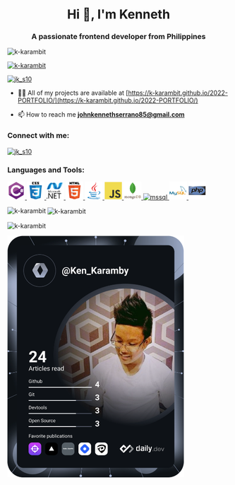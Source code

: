 <h1 align="center">Hi 👋, I'm Kenneth</h1>
<h3 align="center">A passionate frontend developer from Philippines</h3>

<p align="left"> <img src="https://komarev.com/ghpvc/?username=k-karambit&label=Profile%20views&color=0e75b6&style=flat" alt="k-karambit" /> </p>

<p align="left"> <a href="https://github.com/ryo-ma/github-profile-trophy"><img src="https://github-profile-trophy.vercel.app/?username=k-karambit" alt="k-karambit" /></a> </p>

<p align="left"> <a href="https://twitter.com/jk_s10" target="blank"><img src="https://img.shields.io/twitter/follow/jk_s10?logo=twitter&style=for-the-badge" alt="jk_s10" /></a> </p>

- 👨‍💻 All of my projects are available at [https://k-karambit.github.io/2022-PORTFOLIO/](https://k-karambit.github.io/2022-PORTFOLIO/)

- 📫 How to reach me **johnkennethserrano85@gmail.com**

<h3 align="left">Connect with me:</h3>
<p align="left">
<a href="https://twitter.com/jk_s10" target="blank"><img align="center" src="https://raw.githubusercontent.com/rahuldkjain/github-profile-readme-generator/master/src/images/icons/Social/twitter.svg" alt="jk_s10" height="30" width="40" /></a>
</p>

<h3 align="left">Languages and Tools:</h3>
<p align="left"> <a href="https://www.w3schools.com/cs/" target="_blank" rel="noreferrer"> <img src="https://raw.githubusercontent.com/devicons/devicon/master/icons/csharp/csharp-original.svg" alt="csharp" width="40" height="40"/> </a> <a href="https://www.w3schools.com/css/" target="_blank" rel="noreferrer"> <img src="https://raw.githubusercontent.com/devicons/devicon/master/icons/css3/css3-original-wordmark.svg" alt="css3" width="40" height="40"/> </a> <a href="https://dotnet.microsoft.com/" target="_blank" rel="noreferrer"> <img src="https://raw.githubusercontent.com/devicons/devicon/master/icons/dot-net/dot-net-original-wordmark.svg" alt="dotnet" width="40" height="40"/> </a> <a href="https://www.w3.org/html/" target="_blank" rel="noreferrer"> <img src="https://raw.githubusercontent.com/devicons/devicon/master/icons/html5/html5-original-wordmark.svg" alt="html5" width="40" height="40"/> </a> <a href="https://www.java.com" target="_blank" rel="noreferrer"> <img src="https://raw.githubusercontent.com/devicons/devicon/master/icons/java/java-original.svg" alt="java" width="40" height="40"/> </a> <a href="https://developer.mozilla.org/en-US/docs/Web/JavaScript" target="_blank" rel="noreferrer"> <img src="https://raw.githubusercontent.com/devicons/devicon/master/icons/javascript/javascript-original.svg" alt="javascript" width="40" height="40"/> </a> <a href="https://www.mongodb.com/" target="_blank" rel="noreferrer"> <img src="https://raw.githubusercontent.com/devicons/devicon/master/icons/mongodb/mongodb-original-wordmark.svg" alt="mongodb" width="40" height="40"/> </a> <a href="https://www.microsoft.com/en-us/sql-server" target="_blank" rel="noreferrer"> <img src="https://www.svgrepo.com/show/303229/microsoft-sql-server-logo.svg" alt="mssql" width="40" height="40"/> </a> <a href="https://www.mysql.com/" target="_blank" rel="noreferrer"> <img src="https://raw.githubusercontent.com/devicons/devicon/master/icons/mysql/mysql-original-wordmark.svg" alt="mysql" width="40" height="40"/> </a> <a href="https://www.php.net" target="_blank" rel="noreferrer"> <img src="https://raw.githubusercontent.com/devicons/devicon/master/icons/php/php-original.svg" alt="php" width="40" height="40"/> </a> </p>

<p><img align="left" src="https://github-readme-stats.vercel.app/api/top-langs?username=k-karambit&show_icons=true&locale=en&layout=compact" alt="k-karambit" /></p>

<p>&nbsp;<img align="center" src="https://github-readme-stats.vercel.app/api?username=k-karambit&show_icons=true&locale=en" alt="k-karambit" /></p>

<p><img align="center" src="https://github-readme-streak-stats.herokuapp.com/?user=k-karambit&" alt="k-karambit" /></p>

<a href="https://app.daily.dev/Ken_Karamby"><img align="center" src="https://github.com/K-Karambit/K-Karambit/blob/main/devcard.svg" width="400" alt="Ken_Karamby Dev Card"/></a>

<!---
K-Karambit/K-Karambit is a ✨ special ✨ repository because its `README.md` (this file) appears on your GitHub profile.
You can click the Preview link to take a look at your changes.
--->
